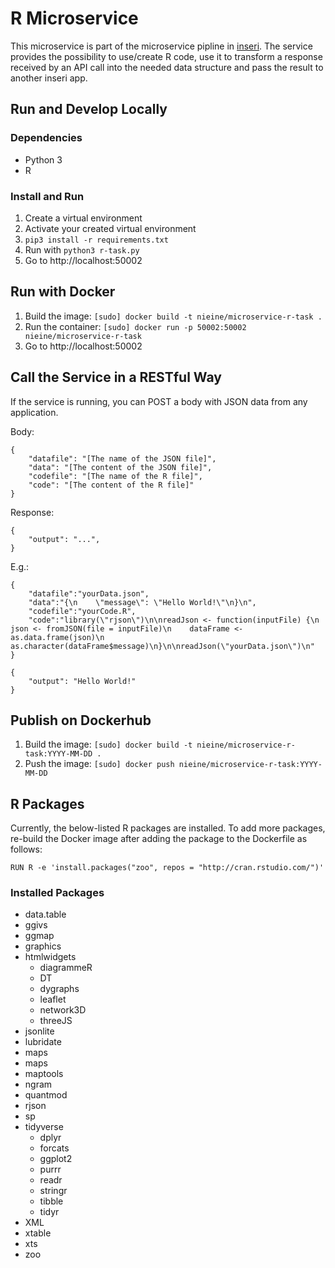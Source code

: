 # R Microservice

This microservice is part of the microservice pipline in [inseri](https://github.com/nie-ine/inseri). The service provides the possibility to use/create R code, use it to transform a response received by an API call into the needed data structure and pass the result to another inseri app.

## Run and Develop Locally

### Dependencies
- Python 3
- R

### Install and Run
1. Create a virtual environment
1. Activate your created virtual environment
1. ``pip3 install -r requirements.txt``
1. Run with ``python3 r-task.py``
1. Go to http://localhost:50002

## Run with Docker

1. Build the image: ``[sudo] docker build -t nieine/microservice-r-task .``
1. Run the container: ``[sudo] docker run -p 50002:50002 nieine/microservice-r-task``
1. Go to http://localhost:50002

## Call the Service in a RESTful Way

If the service is running, you can POST a body with JSON data from any application. 

Body:
```
{
	"datafile": "[The name of the JSON file]",
	"data": "[The content of the JSON file]",
	"codefile": "[The name of the R file]",
	"code": "[The content of the R file]"
}
```
Response:
```
{
	"output": "...", 
}
```

E.g.: 
```
{
	"datafile":"yourData.json",
	"data":"{\n    \"message\": \"Hello World!\"\n}\n",
	"codefile":"yourCode.R",
	"code":"library(\"rjson\")\n\nreadJson <- function(inputFile) {\n    json <- fromJSON(file = inputFile)\n    dataFrame <- as.data.frame(json)\n    as.character(dataFrame$message)\n}\n\nreadJson(\"yourData.json\")\n"
}

```

```
{
	"output": "Hello World!"
}
```

## Publish on Dockerhub

1. Build the image: ``[sudo] docker build -t nieine/microservice-r-task:YYYY-MM-DD .``
1. Push the image: ``[sudo] docker push nieine/microservice-r-task:YYYY-MM-DD``

## R Packages

Currently, the below-listed R packages are installed. To add more packages, re-build the Docker image after adding the package to the Dockerfile as follows:

```
RUN R -e 'install.packages("zoo", repos = "http://cran.rstudio.com/")'
```

### Installed Packages

- data.table
- ggivs
- ggmap
- graphics
- htmlwidgets
  - diagrammeR
  - DT
  - dygraphs
  - leaflet
  - network3D
  - threeJS
- jsonlite
- lubridate
- maps
- maps
- maptools
- ngram
- quantmod
- rjson
- sp
- tidyverse
  - dplyr
  - forcats
  - ggplot2
  - purrr
  - readr
  - stringr
  - tibble
  - tidyr
- XML
- xtable
- xts
- zoo
